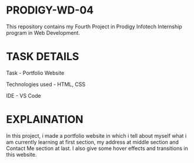 <h1>PRODIGY-WD-04</h1>
<p>This repository contains my Fourth Project in Prodigy Infotech Internship program in Web Development.</p>
<h1>TASK DETAILS</h1>
<p>Task - Portfolio Website</p>
<p>Technologies used - HTML, CSS</p>
<p>IDE - VS Code</p>
<h1>EXPLAINATION</h1>
<p>In this project, i made a portfolio website in which i tell about myself what i am currently learning at first section, my address at middle section and Contact Me section at last. I also give some hover effects and transitions in this website.</p>